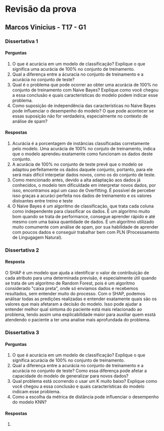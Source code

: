 # Revisão da prova

## Marcos Vinicius - T17 - G1

### Dissertativa 1

#### Perguntas

1. O que é acurácia em um modelo de classificação? Explique o que significa uma acurácia de 100% no conjunto de treinamento.
2. Qual a diferença entre a ácuracia no conjunto de treinamento e a acurácia no conjunto de teste?
3. Qual é o problema que pode ocorrer ao obter uma acurácia de 100% no conjunto de treinamento com Naive Bayes? Explique como você chegou a essa conclusão e quais características do modelo podem indicar esse problema.
4. Como suposição de independência das características no Naive Bayes pode influenciar o desempenho do modelo? O que pode acontecer se essas suposição não for verdadeira, especialmente no contexto de análise de spam?

#### Respostas

1. Acurácia é a porcentagem de instâncias classificadas corretamente pelo modelo. Uma acurácia de 100% no conjuto de treinamento, indica que o modelo aprendeu exatamente como funcionam os dados deste conjunto.
2. A acurácia de 100% no conjunto de teste prevê que o modelo se adaptou perfeitamente os dados daquele conjunto, portanto, para ele será mais difícil interpetar dados novos, como os do conjunto de teste.
3. Como mencionado antes, devido a alta adaptação aos dados já conhecidos, o modelo tem dificuldade em interpretar novos dados, por isso, encontramos aqui um caso de Overfitting. É possível de perceber isso graças a acuráci perfeita nos dados de treinamento e os valores distoantes entre treino e teste
4. O Naive Bayes é um algoritmo de classificação, que trata cada coluna como independente para classificar os dados. É um algoritmo muito bom quando se trata de performance, consegue aprender rápido e até mesmo com uma baixa quantidade de dados. É um algoritmo utilizado muito comumente com análise de spam, por sua habilidade de aprender com poucos dados e conseguir trabalhar bem com PLN (Processamento de Lingugagem Natural).

### Dissertativa 2

#### Resposta

O SHAP é um modelo que ajuda a identificar o valor de contribuição de cada atributo para uma determinada previsão, é especialmente útil quando se trata de um algoritmo de Random Forest, pois é um algoritmo considerado "caixa preta", onde só enviamos dados e recebemos resultados, sem entender muito do processo. Com o SHAP, podemos análisar todas as predições realizadas e entender exatamente quais são os valores que mais afetaram a decisão do modelo. Isso pode ajudar a entender melhor qual sintoma do paciente está mais relacionado ao problema, tendo assim uma explicabilidade maior para auxiliar quem esstá atendendo o paciente a ter uma analise mais aprofundada do problema.

### Dissertativa 3

#### Perguntas

1. O que é acurácia em um modelo de classificação? Explique o que significa acurácia de 100% no conjunto de treinamento.
2. Qual a diferença entre a acurácia no conjunto de treinamento e a acurácia no conjunto de teste? Como essa diferença pode afetar a capacidade do modelo de generalizar para novos dados?
3. Qual problema está ocorrendo o usar um K muito baixo? Explique como você chegou a essa conclusão e quais características do modelo indicam esse problema.
4. Como a escolha da métrica de distância pode influenciar o desempenho do modelo KNN?

#### Respostas

1. 
